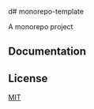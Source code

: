 d# monorepo-template

A monorepo project

## Documentation

## License

[MIT](https://opensource.org/licenses/MIT)
